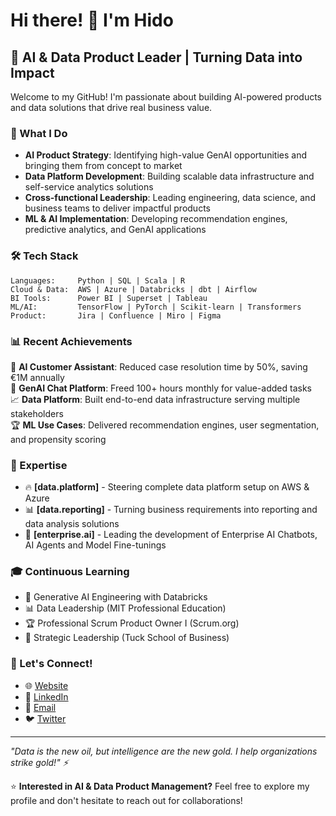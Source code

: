 
# Hi there! 👋 I'm Hido

## 🚀 AI & Data Product Leader | Turning Data into Impact

Welcome to my GitHub! I'm passionate about building AI-powered products and data solutions that drive real business value. 

### 🎯 What I Do
- **AI Product Strategy**: Identifying high-value GenAI opportunities and bringing them from concept to market
- **Data Platform Development**: Building scalable data infrastructure and self-service analytics solutions
- **Cross-functional Leadership**: Leading engineering, data science, and business teams to deliver impactful products
- **ML & AI Implementation**: Developing recommendation engines, predictive analytics, and GenAI applications

### 🛠️ Tech Stack
```
Languages:     Python | SQL | Scala | R
Cloud & Data:  AWS | Azure | Databricks | dbt | Airflow
BI Tools:      Power BI | Superset | Tableau
ML/AI:         TensorFlow | PyTorch | Scikit-learn | Transformers
Product:       Jira | Confluence | Miro | Figma
```

### 📊 Recent Achievements
🎉 **AI Customer Assistant**: Reduced case resolution time by 50%, saving €1M annually  
🤖 **GenAI Chat Platform**: Freed 100+ hours monthly for value-added tasks  
📈 **Data Platform**: Built end-to-end data infrastructure serving multiple stakeholders  
🏆 **ML Use Cases**: Delivered recommendation engines, user segmentation, and propensity scoring  

### 🌟 Expertise
- 🔥 **[data.platform]** - Steering complete data platform setup on AWS & Azure
- 📊 **[data.reporting]** - Turning business requirements into reporting and data analysis solutions
- 🤖 **[enterprise.ai]** - Leading the development of Enterprise AI Chatbots, AI Agents and Model Fine-tunings

### 🎓 Continuous Learning
- 🧠 Generative AI Engineering with Databricks
- 📊 Data Leadership (MIT Professional Education)
- 🏆 Professional Scrum Product Owner I (Scrum.org)
- 💼 Strategic Leadership (Tuck School of Business)

### 🤝 Let's Connect!
- 🌐 [Website](https://heyhido.com)
- 💼 [LinkedIn](https://linkedin.com/in/heyhido)
- 📧 [Email](mailto:heyhido@duck.com)
- 🐦 [Twitter](https://twitter.com/heyhido)

---
*"Data is the new oil, but intelligence are the new gold. I help organizations strike gold!" ⚡*

⭐ **Interested in AI & Data Product Management?** Feel free to explore my profile and don't hesitate to reach out for collaborations!
